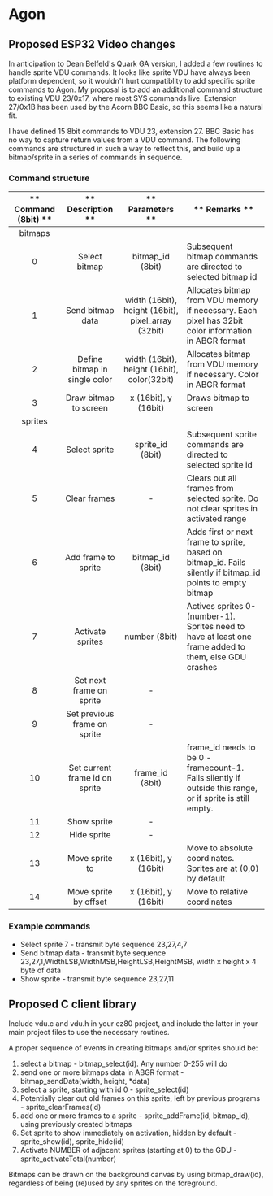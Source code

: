 # Agon
## Proposed ESP32 Video changes
In anticipation to Dean Belfeld's Quark GA version, I added a few routines to handle sprite VDU commands.
It looks like sprite VDU have always been platform dependent, so it wouldn't hurt compatiblity to add specific sprite commands to Agon.
My proposal is to add an additional command structure to existing VDU 23/0x17, where most SYS commands live. Extension 27/0x1B has been used by the Acorn BBC Basic, so this seems like a natural fit.

I have defined 15 8bit commands to VDU 23, extension 27. BBC Basic has no way to capture return values from a VDU command.
The following commands are structured in such a way to reflect this, and build up a bitmap/sprite in a series of commands in sequence.

### Command structure
| **    Command (8bit)   ** |          **    Description   **         |                    **    Parameters   **                    | **    Remarks   **                                                                                                    |
|:-------------------------:|:---------------------------------------:|:-----------------------------------------------------------:|-----------------------------------------------------------------------------------------------------------------------|
|           bitmaps         |                                         |                                                             |                                                                                                                       |
|              0            |              Select   bitmap            |                      bitmap_id   (8bit)                     |     Subsequent   bitmap commands are directed to selected bitmap id                                                   |
|              1            |            Send   bitmap data           |     width   (16bit), height (16bit), pixel_array (32bit)    |     Allocates   bitmap from VDU memory if necessary. Each pixel has 32bit color information   in ABGR format          |
|              2            |      Define   bitmap in single color    |         width   (16bit), height (16bit), color(32bit)       |     Allocates   bitmap from VDU memory if necessary. Color in ABGR format                                             |
|              3            |          Draw   bitmap to screen        |                    x   (16bit), y (16bit)                   |     Draws   bitmap to screen                                                                                          |
|           sprites         |                                         |                                                             |                                                                                                                       |
|              4            |              Select   sprite            |                      sprite_id   (8bit)                     |     Subsequent   sprite commands are directed to selected sprite id                                                   |
|              5            |              Clear   frames             |                               -                             |     Clears   out all frames from selected sprite. Do not clear  sprites in activated range                            |
|              6            |           Add   frame to sprite         |                      bitmap_id   (8bit)                     |     Adds   first or next frame to sprite, based on bitmap_id. Fails silently if   bitmap_id points to empty bitmap    |
|              7            |            Activate   sprites           |                        number   (8bit)                      |     Actives   sprites 0-(number-1). Sprites need to have at least one frame added to them,   else GDU crashes         |
|              8            |        Set   next frame on sprite       |                               -                             |                                                                                                                       |
|              9            |      Set   previous frame on sprite     |                               -                             |                                                                                                                       |
|             10            |     Set   current frame id on sprite    |                       frame_id   (8bit)                     |     frame_id   needs to be 0 - framecount-1. Fails silently if outside this range, or if   sprite is still empty.     |
|             11            |               Show   sprite             |                               -                             |                                                                                                                       |
|             12            |               Hide   sprite             |                               -                             |                                                                                                                       |
|             13            |             Move   sprite to            |                    x   (16bit), y (16bit)                   |     Move to   absolute coordinates. Sprites are at (0,0) by default                                                   |
|             14            |          Move   sprite by offset        |                    x   (16bit), y (16bit)                   |     Move to   relative coordinates                                                                                    |

### Example commands
- Select sprite 7  - transmit byte sequence 23,27,4,7
- Send bitmap data - transmit byte sequence 23,27,1,WidthLSB,WidthMSB,HeightLSB,HeightMSB, width x height x 4 byte of data
- Show sprite      - transmit byte sequence 23,27,11 

## Proposed C client library
Include vdu.c and vdu.h in your ez80 project, and include the latter in your main project files to use the necessary routines.

A proper sequence of events in creating bitmaps and/or sprites should be:
1. select a bitmap - bitmap_select(id). Any number 0-255 will do
2. send one or more bitmaps data in ABGR format - bitmap_sendData(width, height, *data)
3. select a sprite, starting with id 0 - sprite_select(id)
4. Potentially clear out old frames on this sprite, left by previous programs - sprite_clearFrames(id)
5. add one or more frames to a sprite - sprite_addFrame(id, bitmap_id), using previously created bitmaps
6. Set sprite to show immediately on activation, hidden by default - sprite_show(id), sprite_hide(id)
7. Activate NUMBER of adjacent sprites (starting at 0) to the GDU - sprite_activateTotal(number)

Bitmaps can be drawn on the background canvas by using bitmap_draw(id), regardless of being (re)used by any sprites on the foreground.